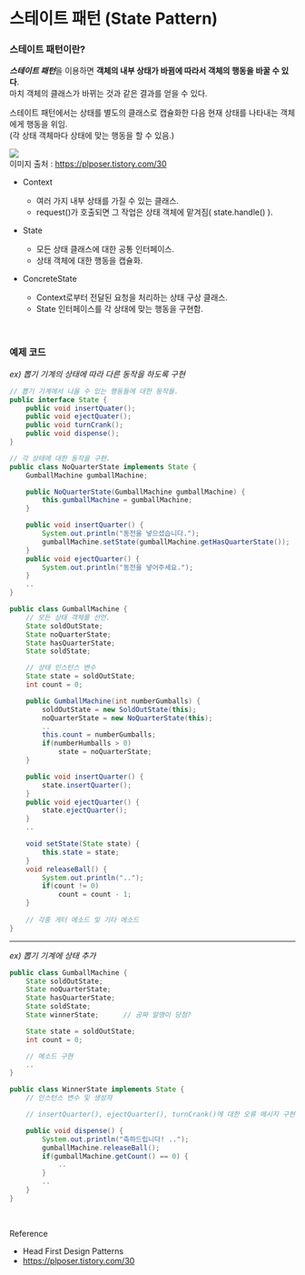 스테이트 패턴 (State Pattern)
===

### 스테이트 패턴이란?

***스테이트 패턴***을 이용하면 **객체의 내부 상태가 바뀜에 따라서 객체의 행동을 바꿀 수 있다**. <br>
마치 객체의 클래스가 바뀌는 것과 같은 결과를 얻을 수 있다.

스테이트 패턴에서는 상태를 별도의 클래스로 캡슐화한 다음 현재 상태를 나타내는 객체에게 행동을 위임. <br>
(각 상태 객체마다 상태에 맞는 행동을 할 수 있음.)

<img src = "https://img1.daumcdn.net/thumb/R1280x0/?scode=mtistory2&fname=http%3A%2F%2Fcfile3.uf.tistory.com%2Fimage%2F242DFE4A59182D801C0FE4"> <br>
이미지 출처  : https://plposer.tistory.com/30

- Context <br>
  - 여러 가지 내부 상태를 가질 수 있는 클래스.
  - request()가 호출되면 그 작업은 상태 객체에 맡겨짐( state.handle() ).

- State <br>
  - 모든 상태 클래스에 대한 공통 인터페이스.
  - 상태 객체에 대한 행동을 캡슐화.

- ConcreteState <br>
  - Context로부터 전달된 요청을 처리하는 상태 구상 클래스.
  - State 인터페이스를 각 상태에 맞는 행동을 구현함.

<br>

### 예제 코드

*ex) 뽑기 기계의 상태에 따라 다른 동작을 하도록 구현*

~~~java
// 뽑기 기계에서 나올 수 있는 행동들에 대한 동작들.
public interface State {
    public void insertQuater();
    public void ejectQuater();
    public void turnCrank();
    public void dispense();
}
~~~
~~~java
// 각 상태에 대한 동작을 구현.
public class NoQuarterState implements State {
    GumballMachine gumballMachine;

    public NoQuarterState(GumballMachine gumballMachine) {
        this.gumballMachine = gumballMachine;
    }

    public void insertQuarter() {
        System.out.println("동전을 넣으셨습니다.");
        gumballMachine.setState(gumballMachine.getHasQuarterState());
    }
    public void ejectQuarter() {
        System.out.println("동전을 넣어주세요.");
    }
    ..
}
~~~
~~~java
public class GumballMachine {
    // 모든 상태 객체를 선언.
    State soldOutState;
    State noQuarterState;
    State hasQuarterState;
    State soldState;

    // 상태 인스턴스 변수
    State state = soldOutState;
    int count = 0;

    public GumballMachine(int numberGumballs) {
        soldOutState = new SoldOutState(this);
        noQuarterState = new NoQuarterState(this);
        ..
        this.count = numberGumballs;
        if(numberHumballs > 0)
            state = noQuarterState;
    }

    public void insertQuarter() {
        state.insertQuarter();
    }
    public void ejectQuarter() {
        state.ejectQuarter();
    }
    ..

    void setState(State state) {
        this.state = state;
    }
    void releaseBall() {
        System.out.println("..");
        if(count != 0)
            count = count - 1;
    }
    
    // 각종 게터 메소드 및 기타 메소드
}
~~~

---

*ex) 뽑기 기계에 상태 추가*

~~~java
public class GumballMachine {
    State soldOutState;
    State noQuarterState;
    State hasQuarterState;
    State soldState;
    State winnerState;      // 공짜 알맹이 당첨?

    State state = soldOutState;
    int count = 0;

    // 메소드 구현
    ..
}
~~~
~~~java
public class WinnerState implements State {
    // 인스턴스 변수 및 생성자

    // insertQuarter(), ejectQuarter(), turnCrank()에 대한 오류 메시지 구현

    public void dispense() {
        System.out.println("축하드립니다! ..");
        gumballMachine.releaseBall();
        if(gumballMachine.getCount() == 0) {
            ..
        }
        ..
    }
}
~~~

<br>


Reference
- Head First Design Patterns
- https://plposer.tistory.com/30